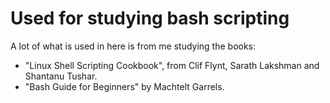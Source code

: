 # Used for studying bash scripting
A lot of what is used in here is from me studying the books:
* "Linux Shell Scripting Cookbook", from Clif Flynt, Sarath Lakshman and Shantanu Tushar.
* "Bash Guide for Beginners" by Machtelt Garrels.

